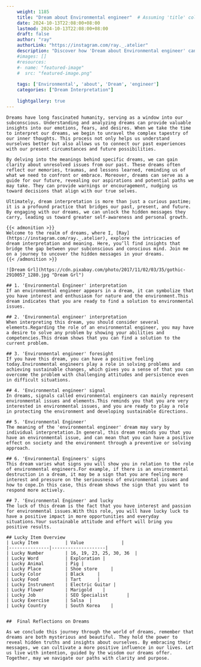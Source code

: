 ```yaml
---
    weight: 1185
    title: "Dream about Environmental engineer"  # Assuming 'title' column exists
    date: 2024-10-13T22:08:00+08:00
    lastmod: 2024-10-13T22:08:00+08:00
    draft: false
    author: "ray"
    authorLink: "https://instagram.com/ray._.atelier"
    description: "Discover how 'Dream about Environmental engineer' can interpret your future and uncover its significant meanings in your life."
    #images: []
    #resources:
    #- name: "featured-image"
    #  src: "featured-image.png"
    
    tags: ['Environmental', 'about', 'Dream', 'engineer']
    categories: ["Dream Interpretation"]
    
    lightgallery: true
---
```

    
    Dreams have long fascinated humanity, serving as a window into our subconscious. Understanding and analyzing dreams can provide valuable insights into our emotions, fears, and desires. When we take the time to interpret our dreams, we begin to unravel the complex tapestry of our inner thoughts. This process not only helps us understand ourselves better but also allows us to connect our past experiences with our present circumstances and future possibilities.
    
    By delving into the meanings behind specific dreams, we can gain clarity about unresolved issues from our past. These dreams often reflect our memories, traumas, and lessons learned, reminding us of what we need to confront or embrace. Moreover, dreams can serve as a guide for our future, revealing our aspirations and potential paths we may take. They can provide warnings or encouragement, nudging us toward decisions that align with our true selves.
    
    Ultimately, dream interpretation is more than just a curious pastime; it is a profound practice that bridges our past, present, and future. By engaging with our dreams, we can unlock the hidden messages they carry, leading us toward greater self-awareness and personal growth.
    
    {{< admonition >}}
    Welcome to the realm of dreams, where I, [Ray](https://instagram.com/ray._.atelier), explore the intricacies of dream interpretation and meaning. Here, you’ll find insights that bridge the gap between your subconscious and conscious mind. Join me on a journey to uncover the hidden messages in your dreams.
    {{< /admonition >}}
    
    ![Dream Grl](https://cdn.pixabay.com/photo/2017/11/02/03/35/gothic-2910057_1280.jpg "Dream Grl")
    
    ## 1. 'Environmental Engineer' interpretation
    If an environmental engineer appears in a dream, it can symbolize that you have interest and enthusiasm for nature and the environment.This dream indicates that you are ready to find a solution to environmental issues.
    
    ## 2. 'Environmental engineer' interpretation
    When interpreting this dream, you should consider several elements.Regarding the role of an environmental engineer, you may have a desire to solve any problem by showing your abilities and competencies.This dream shows that you can find a solution to the current problem.
    
    ## 3. 'Environmental engineer' foresight
    If you have this dream, you can have a positive feeling today.Environmental engineers play a role in solving problems and achieving sustainable changes, which gives you a sense of that you can overcome the problem with challenging attitudes and persistence even in difficult situations.
    
    ## 4. 'Environmental engineer' signal
    In dreams, signals called environmental engineers can mainly represent environmental issues and elements.This reminds you that you are very interested in environmental issues, and you are ready to play a role in protecting the environment and developing sustainable directions.
    
    ## 5. 'Environmental Engineer'
    The meaning of the 'environmental engineer' dream may vary by individual interpretation.In general, this dream reminds you that you have an environmental issue, and can mean that you can have a positive effect on society and the environment through a preventive or solving approach.
    
    ## 6. 'Environmental Engineers' signs
    This dream varies what signs you will show you in relation to the role of environmental engineers.For example, if there is an environmental destruction in a dream, it may be a sign that you are feeling more interest and pressure on the seriousness of environmental issues and how to cope.In this case, this dream shows the sign that you want to respond more actively.
    
    ## 7. 'Environmental Engineer' and lucky
    The luck of this dream is the fact that you have interest and passion for environmental issues.With this role, you will have lucky luck to have a positive impact in more opportunities and everyday situations.Your sustainable attitude and effort will bring you positive results.
    
    ## Lucky Item Overview
    | Lucky Item          | Value              |
    |---------------|--------------------|
    | Lucky Number        | 16, 19, 23, 25, 30, 36  |
    | Lucky Word          | Exploration |
    | Lucky Animal        | Pig |
    | Lucky Place         | Shoe store     |
    | Lucky Color         | Black     |
    | Lucky Food          | Tart      |
    | Lucky Instrument    | Electric Guitar |
    | Lucky Flower        | Marigold    |
    | Lucky Job           | SEO Specialist       |
    | Lucky Exercise      | Salsa  |
    | Lucky Country       | South Korea    |
    
    
    ##  Final Reflections on Dreams
    
    As we conclude this journey through the world of dreams, remember that dreams are both mysterious and beautiful. They hold the power to reveal hidden truths and insights about ourselves. By embracing their messages, we can cultivate a more positive influence in our lives. Let us live with intention, guided by the wisdom our dreams offer. Together, may we navigate our paths with clarity and purpose.
    